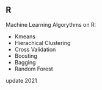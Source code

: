 ## R 

Machine Learning Algorythms on R:
- Kmeans
- Hierachical Clustering
- Cross Validation
- Boosting
- Bagging
- Random Forest

update 2021